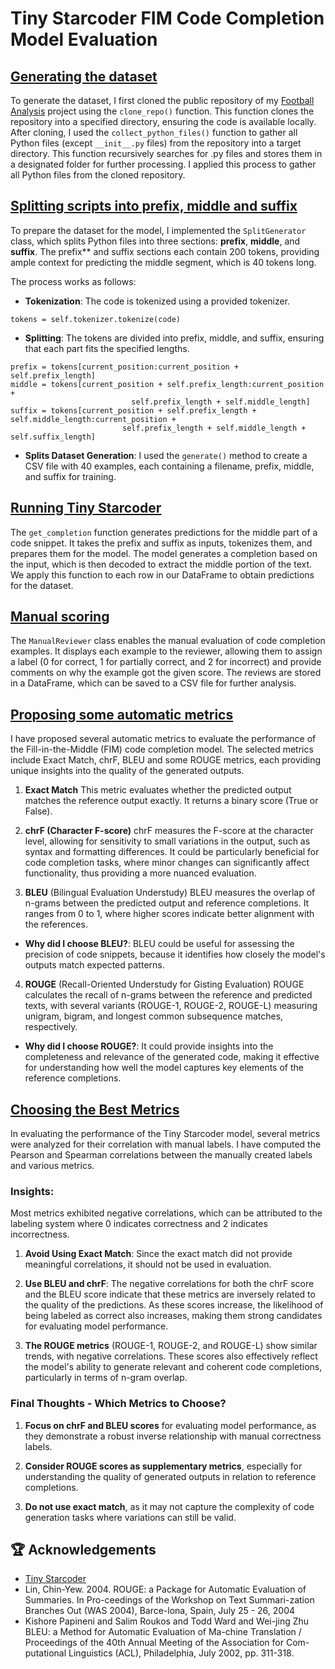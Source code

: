 # Tiny Starcoder FIM Code Completion Model Evaluation

## [Generating the dataset](data_fetcher.py)
To generate the dataset, I first cloned the public repository of my [Football Analysis]("https://github.com/mradovic38/football_analysis") project using the `clone_repo()` function. This function clones the repository into a specified directory, ensuring the code is available locally. After cloning, I used the `collect_python_files()` function to gather all Python files (except `__init__.py` files) from the repository into a target directory. This function recursively searches for .py files and stores them in a designated folder for further processing. I applied this process to gather all Python files from the cloned repository.

## [Splitting scripts into prefix, middle and suffix](split_generator.py)
To prepare the dataset for the model, I implemented the `SplitGenerator` class, which splits Python files into three sections: **prefix**, **middle**, and **suffix**. The prefix** and suffix sections each contain 200 tokens, providing ample context for predicting the middle segment, which is 40 tokens long. 

The process works as follows:
- **Tokenization**: The code is tokenized using a provided tokenizer.
```
tokens = self.tokenizer.tokenize(code)
```
- **Splitting**: The tokens are divided into prefix, middle, and suffix, ensuring that each part fits the specified lengths.
```
prefix = tokens[current_position:current_position + self.prefix_length]
middle = tokens[current_position + self.prefix_length:current_position +
                           self.prefix_length + self.middle_length]
suffix = tokens[current_position + self.prefix_length + self.middle_length:current_position +
                         self.prefix_length + self.middle_length + self.suffix_length]
```
- **Splits Dataset Generation**: I used the `generate()` method to create a CSV file with 40 examples, each containing a filename, prefix, middle, and suffix for training.

## [Running Tiny Starcoder](tiny_starcoder_evaluation.ipynb)
The `get_completion` function generates predictions for the middle part of a code snippet. It takes the prefix and suffix as inputs, tokenizes them, and prepares them for the model. The model generates a completion based on the input, which is then decoded to extract the middle portion of the text.
We apply this function to each row in our DataFrame to obtain predictions for the dataset.

## [Manual scoring](manual_reviewer.py)
The `ManualReviewer` class enables the manual evaluation of code completion examples. It displays each example to the reviewer, allowing them to assign a label (0 for correct, 1 for partially correct, and 2 for incorrect) and provide comments on why the example got the given score. The reviews are stored in a DataFrame, which can be saved to a CSV file for further analysis.

## [Proposing some automatic metrics](tiny_starcoder_evaluation.ipynb)
I have proposed several automatic metrics to evaluate the performance of the Fill-in-the-Middle (FIM) code completion model. The selected metrics include Exact Match, chrF, BLEU and some ROUGE metrics, each providing unique insights into the quality of the generated outputs.

1. **Exact Match**
This metric evaluates whether the predicted output matches the reference output exactly. It returns a binary score (True or False).

2. **chrF (Character F-score)**
chrF measures the F-score at the character level, allowing for sensitivity to small variations in the output, such as syntax and formatting differences. It could be particularly beneficial for code completion tasks, where minor changes can significantly affect functionality, thus providing a more nuanced evaluation.

3. **BLEU** (Bilingual Evaluation Understudy)
BLEU measures the overlap of n-grams between the predicted output and reference completions. It ranges from 0 to 1, where higher scores indicate better alignment with the references.
 - **Why did I choose BLEU?**: BLEU could be useful for assessing the precision of code snippets, because it identifies how closely the model's outputs match expected patterns.

4. **ROUGE** (Recall-Oriented Understudy for Gisting Evaluation)
ROUGE calculates the recall of n-grams between the reference and predicted texts, with several variants (ROUGE-1, ROUGE-2, ROUGE-L) measuring unigram, bigram, and longest common subsequence matches, respectively.
 - **Why did I choose ROUGE?**: It could provide insights into the completeness and relevance of the generated code, making it effective for understanding how well the model captures key elements of the reference completions.

## [Choosing the Best Metrics](tiny_starcoder_evaluation.ipynb)
In evaluating the performance of the Tiny Starcoder model, several metrics were analyzed for their correlation with manual labels. I have computed the Pearson and Spearman correlations between the manually created labels and various metrics.
### Insights:
Most metrics exhibited negative correlations, which can be attributed to the labeling system where 0 indicates correctness and 2 indicates incorrectness.
1. **Avoid Using Exact Match**: Since the exact match did not provide meaningful correlations, it should not be used in evaluation.

2. **Use BLEU and chrF**: The negative correlations for both the chrF score and the BLEU score indicate that these metrics are inversely related to the quality of the predictions. As these scores increase, the likelihood of being labeled as correct also increases, making them strong candidates for evaluating model performance.

3. **The ROUGE metrics** (ROUGE-1, ROUGE-2, and ROUGE-L) show similar trends, with negative correlations. These scores also effectively reflect the model's ability to generate relevant and coherent code completions, particularly in terms of n-gram overlap.

### Final Thoughts - Which Metrics to Choose?
1. **Focus on chrF and BLEU scores** for evaluating model performance, as they demonstrate a robust inverse relationship with manual correctness labels.

2. **Consider ROUGE scores as supplementary metrics**, especially for understanding the quality of generated outputs in relation to reference completions.

3. **Do not use exact match**, as it may not capture the complexity of code generation tasks where variations can still be valid.

## 🏆 Acknowledgements
* [Tiny Starcoder](https://huggingface.co/bigcode/tiny_starcoder_py)
* Lin, Chin-Yew. 2004. ROUGE: a Package for Automatic Evaluation of Summaries. In Pro-ceedings of the Workshop on Text Summari-zation  Branches  Out  (WAS  2004),  Barce-lona, Spain, July 25 - 26, 2004
* Kishore  Papineni  and  Salim  Roukos  and Todd  Ward  and  Wei-jing  Zhu  BLEU:  a Method  for  Automatic  Evaluation  of  Ma-chine Translation /  Proceedings of the 40th Annual Meeting of the Association for Com-putational  Linguistics  (ACL),  Philadelphia, July 2002, pp. 311-318.
